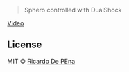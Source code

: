 > Sphero controlled with DualShock

[Video](https://vimeo.com/115939951)


## License

MIT © [Ricardo De PEna]()
